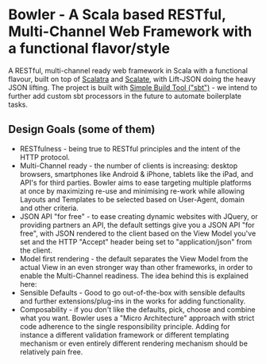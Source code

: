 # Bowler - A Scala based RESTful, Multi-Channel Web Framework with a functional flavor/style
A RESTful, multi-channel ready web framework in Scala with a functional flavour, built on top of [Scalatra](http://www.scalatra.org/) and [Scalate](http://scalate.fusesource.org/), with Lift-JSON doing the heavy JSON lifting.
The project is built with [Simple Build Tool ("sbt")](https://code.google.com/p/simple-build-tool/) - we intend to further add custom sbt processors in the future to automate boilerplate tasks.

## Design Goals (some of them)
* RESTfulness - being true to RESTful principles and the intent of the HTTP protocol.
* Multi-Channel ready - the number of clients is increasing: desktop browsers, smartphones like Android & iPhone, tablets like the iPad, and API's for third parties. Bowler aims to ease targeting multiple platforms at once by maximizing re-use and minimising re-work while allowing Layouts and Templates to be selected based on User-Agent, domain and other criteria.
* JSON API "for free" - to ease creating dynamic websites with JQuery, or providing partners an API, the default settings give you a JSON API "for free", with JSON rendered to the client based on the View Model you've set and the HTTP "Accept" header being set to "application/json" from the client.
* Model first rendering - the default separates the View Model from the actual View in an even stronger way than other frameworks, in order to enable the Multi-Channel readiness. The idea behind this is explained here: 
* Sensible Defaults - Good to go out-of-the-box with sensible defaults and further extensions/plug-ins in the works for adding functionality.
* Composability - if you don't like the defaults, pick, choose and combine what you want. Bowler uses a "Micro Architecture" approach with strict code adherence to the single responsibility principle. Adding for instance a different validation framework or different templating mechanism or even entirely different rendering mechanism should be relatively pain free.